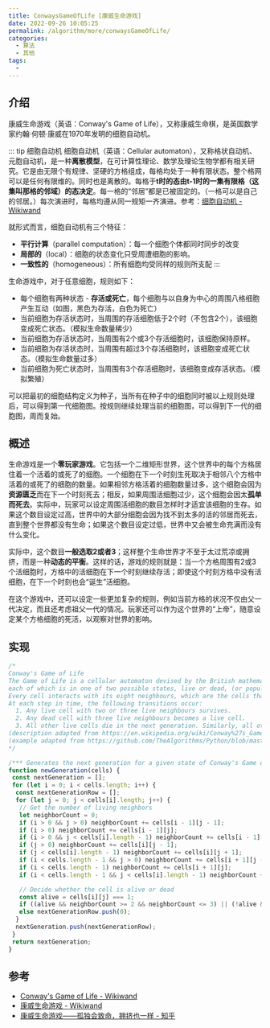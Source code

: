 ```yaml
---
title: ConwaysGameOfLife [康威生命游戏]
date: 2022-09-26 10:05:25
permalink: /algorithm/more/conwaysGameOfLife/
categories:
  - 算法
  - 其他
tags:
  - 
---
```


## 介绍

康威生命游戏（英语：Conway's Game of Life），又称康威生命棋，是英国数学家约翰·何顿·康威在1970年发明的细胞自动机。

::: tip 细胞自动机
细胞自动机（英语：Cellular automaton），又称格状自动机、元胞自动机，是一种**离散模型**，在可计算性理论、数学及理论生物学都有相关研究。它是由无限个有规律、坚硬的方格组成，每格均处于一种有限状态。整个格网可以是任何有限维的。同时也是离散的。每格于**t时的态由t-1时的一集有限格（这集叫那格的邻域）的态决定**。每一格的“邻居”都是已被固定的。（一格可以是自己的邻居。）每次演进时，每格均遵从同一规矩一齐演进。参考：[细胞自动机 - Wikiwand](https://www.wikiwand.com/zh-hans/%E7%B4%B0%E8%83%9E%E8%87%AA%E5%8B%95%E6%A9%9F)

就形式而言，细胞自动机有三个特征：

- **平行计算**（parallel computation）：每一个细胞个体都同时同步的改变
- **局部的**（local）：细胞的状态变化只受周遭细胞的影响。
- **一致性的**（homogeneous）：所有细胞均受同样的规则所支配
:::

生命游戏中，对于任意细胞，规则如下：

- 每个细胞有两种状态 - **存活或死亡**，每个细胞与以自身为中心的周围八格细胞产生互动（如图，黑色为存活，白色为死亡）
- 当前细胞为存活状态时，当周围的存活细胞低于2个时（不包含2个），该细胞变成死亡状态。（模拟生命数量稀少）
- 当前细胞为存活状态时，当周围有2个或3个存活细胞时，该细胞保持原样。
- 当前细胞为存活状态时，当周围有超过3个存活细胞时，该细胞变成死亡状态。（模拟生命数量过多）
- 当前细胞为死亡状态时，当周围有3个存活细胞时，该细胞变成存活状态。（模拟繁殖）

可以把最初的细胞结构定义为种子，当所有在种子中的细胞同时被以上规则处理后，可以得到第一代细胞图。按规则继续处理当前的细胞图，可以得到下一代的细胞图，周而复始。

## 概述

生命游戏是一个**零玩家游戏**。它包括一个二维矩形世界，这个世界中的每个方格居住着一个活着的或死了的细胞。一个细胞在下一个时刻生死取决于相邻八个方格中活着的或死了的细胞的数量。如果相邻方格活着的细胞数量过多，这个细胞会因为**资源匮乏**而在下一个时刻死去；相反，如果周围活细胞过少，这个细胞会因太**孤单而死去**。实际中，玩家可以设定周围活细胞的数目怎样时才适宜该细胞的生存。如果这个数目设定过高，世界中的大部分细胞会因为找不到太多的活的邻居而死去，直到整个世界都没有生命；如果这个数目设定过低，世界中又会被生命充满而没有什么变化。

实际中，这个数目**一般选取2或者3**；这样整个生命世界才不至于太过荒凉或拥挤，而是一种**动态的平衡**。这样的话，游戏的规则就是：当一个方格周围有2或3个活细胞时，方格中的活细胞在下一个时刻继续存活；即使这个时刻方格中没有活细胞，在下一个时刻也会“诞生”活细胞。

在这个游戏中，还可以设定一些更加复杂的规则，例如当前方格的状况不仅由父一代决定，而且还考虑祖父一代的情况。玩家还可以作为这个世界的“上帝”，随意设定某个方格细胞的死活，以观察对世界的影响。

## 实现

```js
/*
Conway's Game of Life
The Game of Life is a cellular automaton devised by the British mathematician John Horton Conway in 1970. The universe of the Game of Life is an infinite, two-dimensional orthogonal grid of square cells, 
each of which is in one of two possible states, live or dead, (or populated and unpopulated, respectively).
Every cell interacts with its eight neighbours, which are the cells that are horizontally, vertically, or diagonally adjacent. 
At each step in time, the following transitions occur:
  1. Any live cell with two or three live neighbours survives.
  2. Any dead cell with three live neighbours becomes a live cell.
  3. All other live cells die in the next generation. Similarly, all other dead cells stay dead.
(description adapted from https://en.wikipedia.org/wiki/Conway%27s_Game_of_Life )
(example adapted from https://github.com/TheAlgorithms/Python/blob/master/cellular_automata/conways_game_of_life.py )
*/

/*** Generates the next generation for a given state of Conway's Game of Life. */
function newGeneration(cells) {
 const nextGeneration = [];
 for (let i = 0; i < cells.length; i++) {
  const nextGenerationRow = [];
  for (let j = 0; j < cells[i].length; j++) {
   // Get the number of living neighbors
   let neighborCount = 0;
   if (i > 0 && j > 0) neighborCount += cells[i - 1][j - 1];
   if (i > 0) neighborCount += cells[i - 1][j];
   if (i > 0 && j < cells[i].length - 1) neighborCount += cells[i - 1][j + 1];
   if (j > 0) neighborCount += cells[i][j - 1];
   if (j < cells[i].length - 1) neighborCount += cells[i][j + 1];
   if (i < cells.length - 1 && j > 0) neighborCount += cells[i + 1][j - 1];
   if (i < cells.length - 1) neighborCount += cells[i + 1][j];
   if (i < cells.length - 1 && j < cells[i].length - 1) neighborCount += cells[i + 1][j + 1];

   // Decide whether the cell is alive or dead
   const alive = cells[i][j] === 1;
   if ((alive && neighborCount >= 2 && neighborCount <= 3) || (!alive && neighborCount === 3)) nextGenerationRow.push(1);
   else nextGenerationRow.push(0);
  }
  nextGeneration.push(nextGenerationRow);
 }
 return nextGeneration;
}
```

## 参考

- [Conway's Game of Life - Wikiwand](https://www.wikiwand.com/en/Conway%27s_Game_of_Life)
- [康威生命游戏 - Wikiwand](https://www.wikiwand.com/zh-hans/%E5%BA%B7%E5%A8%81%E7%94%9F%E5%91%BD%E6%B8%B8%E6%88%8F)
- [康威生命游戏——孤独会致命，拥挤也一样 - 知乎](https://zhuanlan.zhihu.com/p/45026142)
